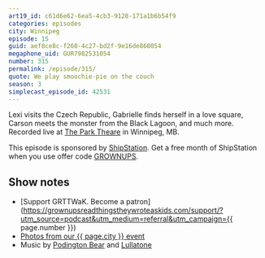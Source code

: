 ```yaml
---
art19_id: c61d6e62-6ea5-4cb3-9128-171a1b6b54f9
categories: episodes
city: Winnipeg
episode: 15
guid: aef8ce8c-f260-4c27-bd2f-9e16de868054
megaphone_uid: GUR7982531054
number: 315
permalink: /episode/315/
quote: We play smoochie-pie on the couch
season: 3
simplecast_episode_id: 42531
---
```


Lexi visits the Czech Republic, Gabrielle finds herself in a love square, Carson meets the monster from the Black Lagoon, and much more. Recorded live at [The Park Theare](http://myparktheatre.com/) in Winnipeg, MB.

This episode is sponsored by [ShipStation](https://www.shipstation.com/step1/?coupon=grownups&utm_campaign=podcasts-promo-q2-2016&utm_medium=podcast-ad-jun-2016&utm_source=grownups-read-things-they-wrote-as-kids&ref=grownups_podcast). Get a free month of ShipStation when you use offer code [GROWNUPS](https://www.shipstation.com/step1/?coupon=grownups&utm_campaign=podcasts-promo-q2-2016&utm_medium=podcast-ad-jun-2016&utm_source=grownups-read-things-they-wrote-as-kids&ref=grownups_podcast).

## Show notes
- [Support GRTTWaK. Become a patron](https://grownupsreadthingstheywroteaskids.com/support/?utm_source=podcast&utm_medium=referral&utm_campaign={{ page.number }})
- [Photos from our {{ page.city }} event](https://www.facebook.com/121054468599/photos/?tab=album&album_id=10153870715073600)
- Music by [Podington Bear](https://geo.itunes.apple.com/us/artist/podington-bear/id250459572?at=10lR7u&mt=1&app=music) and [Lullatone](https://geo.itunes.apple.com/us/artist/lullatone/id34467705?at=10lR7u&mt=1&app=music)